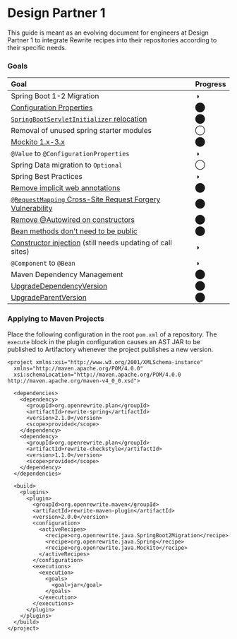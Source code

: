 # Design Partner 1

This guide is meant as an evolving document for engineers at Design Partner 1 to integrate Rewrite recipes into their repositories according to their specific needs.

### Goals

| Goal | Progress |
| :--- | :--- |
| Spring Boot 1-2 Migration | ◑ |
|         [Configuration Properties](../java/spring/spring-boot-2-migration/springbootconfiguration.md) | ⬤ |
|         [`SpringBootServletInitializer` relocation](../java/spring/spring-boot-2-migration/springbootservletinitializerpackage.md) | ⬤ |
|         Removal of unused spring starter modules | ◯ |
|         [Mockito 1.x-3.x](../java/mockito/) | ⬤ |
|         `@Value` to `@ConfigurationProperties` | ◑ |
|         Spring Data migration to `Optional` | ◯ |
| Spring Best Practices | ◑ |
|         [Remove implicit web annotations](../java/spring/best-practices/implicitwebannotationnames.md) | ⬤ |
|         [`@RequestMapping` Cross-Site Request Forgery Vulnerability](../java/spring/best-practices/norequestmappingannotation.md) | ⬤ |
|         [Remove @Autowired on constructors](../java/spring/best-practices/noautowired.md) | ⬤ |
|         [Bean methods don't need to be public](../java/spring/best-practices/beanmethodsnotpublic.md) | ⬤ |
|         [Constructor injection](../java/spring/best-practices/constructorinjection.md) \(still needs updating of call sites\) | ◑ |
|         `@Component` to `@Bean` | ◑ |
| Maven Dependency Management | ⬤ |
|         [UpgradeDependencyVersion](../maven/transforming-maven-poms/upgradedependencyversion.md) | ⬤ |
|         [UpgradeParentVersion](../maven/transforming-maven-poms/upgradeparentversion.md) | ⬤ |

### Applying to Maven Projects

Place the following configuration in the root `pom.xml` of a repository. The `execute` block in the plugin configuration causes an AST JAR to be published to Artifactory whenever the project publishes a new version.

```markup
<project xmlns:xsi="http://www.w3.org/2001/XMLSchema-instance"
  xmlns="http://maven.apache.org/POM/4.0.0"
  xsi:schemaLocation="http://maven.apache.org/POM/4.0.0 http://maven.apache.org/maven-v4_0_0.xsd">
    
  <dependencies>
    <dependency>
      <groupId>org.openrewrite.plan</groupId>
      <artifactId>rewrite-spring</artifactId>
      <version>2.1.0</version>
      <scope>provided</scope>
    </dependency>
    <dependency>
      <groupId>org.openrewrite.plan</groupId>
      <artifactId>rewrite-checkstyle</artifactId>
      <version>1.1.0</version>
      <scope>provided</scope>
    </dependency>
  </dependencies>
    
  <build>
    <plugins>
      <plugin>
        <groupId>org.openrewrite.maven</groupId>
        <artifactId>rewrite-maven-plugin</artifactId>
        <version>2.0.0</version>
        <configuration>
          <activeRecipes>
            <recipe>org.openrewrite.java.SpringBoot2Migration</recipe>
            <recipe>org.openrewrite.java.Spring</recipe>
            <recipe>org.openrewrite.java.Mockito</recipe>
          </activeRecipes>
        </configuration>
        <executions>
          <execution>
            <goals>
              <goal>jar</goal>
            </goals>
          </execution>
        </executions>
      </plugin>
    </plugins>
  </build>
</project>
```

